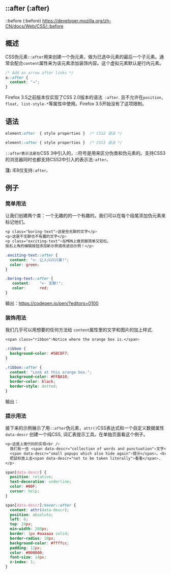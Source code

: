 ## ::after (:after)

::before (:before) https://developer.mozilla.org/zh-CN/docs/Web/CSS/::before

## 概述

CSS伪元素`::after`用来创建一个伪元素，做为已选中元素的最后一个子元素。通常会配合`content`属性来为该元素添加装饰内容。这个虚拟元素默认是行内元素。

```css
/* Add an arrow after links */
a::after {
  content: "→";
}
```

Firefox 3.5之前版本仅实现了CSS 2.0版本的语法` :after`. 且不允许在` position, float, list-style-* `等属性中使用。Firefox 3.5开始没有了这项限制。

## 语法

```css
element:after  { style properties }  /* CSS2 语法 */

element::after { style properties }  /* CSS3 语法 */
```

`::after表示法是在`CSS 3中引入的，::符号是用来区分伪类和伪元素的。支持CSS3的浏览器同时也都支持CSS2中引入的表示法`:after。`

**注:** IE8仅支持`:after。`

## 例子

### 简单用法

让我们创建两个类：一个无趣的的一个有趣的。我们可以在每个段尾添加伪元素来标记他们。

```css
<p class="boring-text">这是些无聊的文字</p>
<p>这是不无聊也不有趣的文字</p>
<p class="exciting-text">在MDN上做贡献简单又轻松。
按右上角的编辑按钮添加新示例或改进旧示例！</p>

.exciting-text::after {
  content: "<- 让人兴兴兴奋!"; 
  color: green;
}

.boring-text::after {
   content:    "<- 无聊!";
   color:      red;
}
```

输出：https://codepen.io/pen/?editors=0100



### 装饰用法

我们几乎可以用想要的任何方法给 `content`属性里的文字和图片的加上样式.

```css
<span class="ribbon">Notice where the orange box is.</span>

.ribbon {
  background-color: #5BC8F7;
}

.ribbon::after {
  content: "Look at this orange box.";
  background-color: #FFBA10;
  border-color: black;
  border-style: dotted;
}
```

输出：



### 提示用法

接下来的示例展示了用`::after`伪元素，`attr()`CSS表达式和一个自定义数据属性 `data-descr` 创建一个纯CSS, 词汇表提示工具。在单独页面看这个例子。

```css
<p>这是上面代码的实现<br />
  我们有一些 <span data-descr="collection of words and punctuation">文字</span> 有一些
  <span data-descr="small popups which also hide again">提示</span>。<br />
  把鼠标放上去<span data-descr="not to be taken literally">看看</span>.
</p>

span[data-descr] {
  position: relative;
  text-decoration: underline;
  color: #00F;
  cursor: help;
}

span[data-descr]:hover::after {
  content: attr(data-descr);
  position: absolute;
  left: 0;
  top: 24px;
  min-width: 200px;
  border: 1px #aaaaaa solid;
  border-radius: 10px;
  background-color: #ffffcc;
  padding: 12px;
  color: #000000;
  font-size: 14px;
  z-index: 1;
}
```

